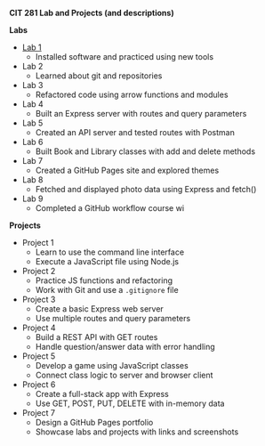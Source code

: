 **CIT 281 Lab and Projects (and descriptions)**

**Labs**
- [Lab 1](https://github.com/s1440/cit281-lab1)
  - Installed software and practiced using new tools  
- Lab 2  
  - Learned about git and repositories  
- Lab 3  
  - Refactored code using arrow functions and modules  
- Lab 4  
  - Built an Express server with routes and query parameters  
- Lab 5  
  - Created an API server and tested routes with Postman  
- Lab 6  
  - Built Book and Library classes with add and delete methods  
- Lab 7  
  - Created a GitHub Pages site and explored themes  
- Lab 8  
  - Fetched and displayed photo data using Express and fetch()  
- Lab 9  
  - Completed a GitHub workflow course wi


**Projects**
- Project 1  
  - Learn to use the command line interface  
  - Execute a JavaScript file using Node.js  
- Project 2  
  - Practice JS functions and refactoring  
  - Work with Git and use a `.gitignore` file  
- Project 3  
  - Create a basic Express web server  
  - Use multiple routes and query parameters  
- Project 4  
  - Build a REST API with GET routes  
  - Handle question/answer data with error handling  
- Project 5  
  - Develop a game using JavaScript classes  
  - Connect class logic to server and browser client  
- Project 6  
  - Create a full-stack app with Express  
  - Use GET, POST, PUT, DELETE with in-memory data  
- Project 7  
  - Design a GitHub Pages portfolio  
  - Showcase labs and projects with links and screenshots  
